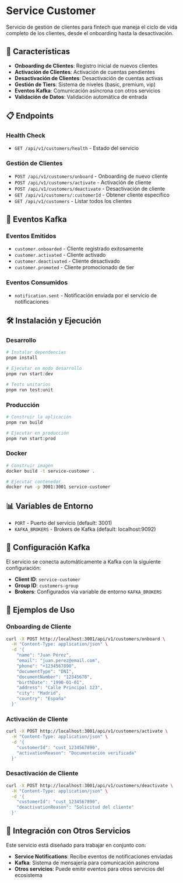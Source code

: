 # Service Customer

Servicio de gestión de clientes para fintech que maneja el ciclo de vida completo de los clientes, desde el onboarding hasta la desactivación.

## 🚀 Características

- **Onboarding de Clientes**: Registro inicial de nuevos clientes
- **Activación de Clientes**: Activación de cuentas pendientes
- **Desactivación de Clientes**: Desactivación de cuentas activas
- **Gestión de Tiers**: Sistema de niveles (basic, premium, vip)
- **Eventos Kafka**: Comunicación asíncrona con otros servicios
- **Validación de Datos**: Validación automática de entrada

## 📋 Endpoints

### Health Check

- `GET /api/v1/customers/health` - Estado del servicio

### Gestión de Clientes

- `POST /api/v1/customers/onboard` - Onboarding de nuevo cliente
- `POST /api/v1/customers/activate` - Activación de cliente
- `POST /api/v1/customers/deactivate` - Desactivación de cliente
- `GET /api/v1/customers/:customerId` - Obtener cliente específico
- `GET /api/v1/customers` - Listar todos los clientes

## 🔄 Eventos Kafka

### Eventos Emitidos

- `customer.onboarded` - Cliente registrado exitosamente
- `customer.activated` - Cliente activado
- `customer.deactivated` - Cliente desactivado
- `customer.promoted` - Cliente promocionado de tier

### Eventos Consumidos

- `notification.sent` - Notificación enviada por el servicio de notificaciones

## 🛠️ Instalación y Ejecución

### Desarrollo

```bash
# Instalar dependencias
pnpm install

# Ejecutar en modo desarrollo
pnpm run start:dev

# Tests unitarios
pnpm run test:unit
```

### Producción

```bash
# Construir la aplicación
pnpm run build

# Ejecutar en producción
pnpm run start:prod
```

### Docker

```bash
# Construir imagen
docker build -t service-customer .

# Ejecutar contenedor
docker run -p 3001:3001 service-customer
```

## 📊 Variables de Entorno

- `PORT` - Puerto del servicio (default: 3001)
- `KAFKA_BROKERS` - Brokers de Kafka (default: localhost:9092)

## 🔧 Configuración Kafka

El servicio se conecta automáticamente a Kafka con la siguiente configuración:

- **Client ID**: `service-customer`
- **Group ID**: `customers-group`
- **Brokers**: Configurados via variable de entorno `KAFKA_BROKERS`

## 📝 Ejemplos de Uso

### Onboarding de Cliente

```bash
curl -X POST http://localhost:3001/api/v1/customers/onboard \
  -H "Content-Type: application/json" \
  -d '{
    "name": "Juan Pérez",
    "email": "juan.perez@email.com",
    "phone": "+1234567890",
    "documentType": "DNI",
    "documentNumber": "12345678",
    "birthDate": "1990-01-01",
    "address": "Calle Principal 123",
    "city": "Madrid",
    "country": "España"
  }'
```

### Activación de Cliente

```bash
curl -X POST http://localhost:3001/api/v1/customers/activate \
  -H "Content-Type: application/json" \
  -d '{
    "customerId": "cust_1234567890",
    "activationReason": "Documentación verificada"
  }'
```

### Desactivación de Cliente

```bash
curl -X POST http://localhost:3001/api/v1/customers/deactivate \
  -H "Content-Type: application/json" \
  -d '{
    "customerId": "cust_1234567890",
    "deactivationReason": "Solicitud del cliente"
  }'
```

## 🔗 Integración con Otros Servicios

Este servicio está diseñado para trabajar en conjunto con:

- **Service Notifications**: Recibe eventos de notificaciones enviadas
- **Kafka**: Sistema de mensajería para comunicación asíncrona
- **Otros servicios**: Puede emitir eventos para otros servicios del ecosistema
